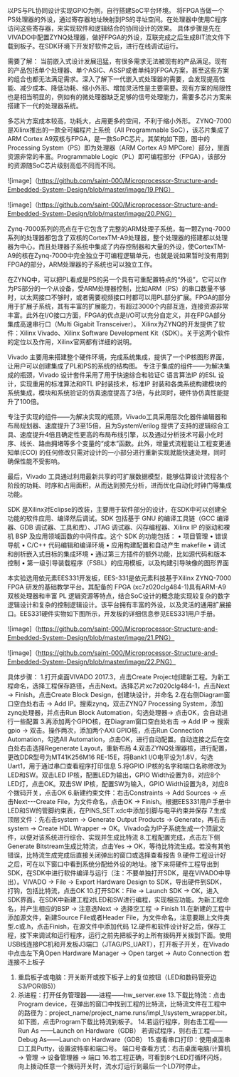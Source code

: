 以PS与PL协同设计实现GPIO为例，自行搭建SoC平台环境。
将FPGA当做一个PS处理器的外设，通过寄存器地址映射到PS的寻址空间。在处理器中使用C程序访问这些寄存器，来实现软件和逻辑结合的协同设计的效果。
具体步骤是先在VIVADO中配置ZYNQ处理器，做好FPGA的外设，互联完成之后生成BIT流文件下载到板子。在SDK环境下开发好软件之后，进行在线调试运行。

需要了解：
当前嵌入式设计发展迅猛，有很多需求无法被现有的产品满足。现有的产品包括单个处理器、单个ASIC、ASSP或者单纯的FPGA方案，甚至这些方案的组合也都无法满足需求。深入了解下一代嵌入式处理器的需要，会发现提高性能、减少成本、降低功耗、缩小外形、增加灵活性是主要需要。现有方案的局限性也是相当明显的，例如有的微处理器缺乏足够的信号处理能力，需要多芯片方案来搭建下一代的处理器系统。

多芯片方案成本较高，功耗大，占用更多的空间，不利于缩小外形。
ZYNQ-7000是Xilinx推出的一款全可编程片上系统（All Programmable SoC），该芯片集成了ARM Cortex A9双核与FPGA，是一款SoPC芯片。其架构如下图，图中的Processing System（PS）即为处理器（ARM Cortex A9 MPCore）部分，里面资源非常的丰富。Programmable Logic（PL）即可编程部分（FPGA），该部分的资源随SoC芯片级别高低不同而不同。

![image]（https://github.com/saint-000/Microprocessor-Structure-and-Embedded-System-Design/blob/master/image/19.PNG）

![image]（https://github.com/saint-000/Microprocessor-Structure-and-Embedded-System-Design/blob/master/image/20.PNG）

Zynq-7000系列的亮点在于它包含了完整的ARM处理子系统，每一颗Zynq-7000系列的处理器都包含了双核的CortexTM-A9处理器，整个处理器的搭建都以处理器为中心，而且处理器子系统中集成了内存控制器和大量的外设，使CortexTM-A9的核在Zynq-7000中完全独立于可编程逻辑单元，也就是说如果暂时没有用到FPGA的部分，ARM处理器的子系统也可以独立工作。

在ZYNQ中，可以把PL看成是PS的另一个具有可重配置特点的“外设”，它可以作为PS部分的一个从设备，受ARM处理器控制，比如ARM（PS）的串口数量不够时，以太网接口不够时，或者需要视频接口时都可以用PL部分扩展。FPGA的部分用于扩展子系统，其有丰富的扩展能力，有超过3000个内部互连，连接资源非常丰富。此外在I/O接口方面，FPGA的优点是I/O可以充分自定义，并在FPGA部分集成高速串行口（Multi Gigabit Transceiver）。
Xilinx为ZYNQ的开发提供了软件：Xilinx Vivado、Xilinx Software Development Kit（SDK）。关于这两个软件的定位以及作用，Xilinx官网都有详细的说明。

Vivado
主要用来搭建整个硬件环境，完成系统集成，提供了一个IP核图形界面，让用户可以创建集成了PL和PS的系统的结构图。
专注于集成的组件——为解决集成的瓶颈，Vivado 设计套件采用了用于快速综合和验证C 语言算法IP 的ESL 设计，实现重用的标准算法和RTL IP封装技术，标准IP 封装和各类系统构建模块的系统集成，模块和系统验证的仿真速度提高了3倍，与此同时，硬件协仿真性能提升了100倍。

专注于实现的组件——为解决实现的瓶颈，Vivado工具采用层次化器件编辑器和布局规划器、速度提升了3至15倍，且为SystemVerilog 提供了支持的逻辑综合工具、速度提升4倍且确定性更高的布局布线引擎，以及通过分析技术可最小化时序、线长、路由拥堵等多个变量的“成本”函数。此外，增量式流程能让工程变更通知单(ECO) 的任何修改只需对设计的一小部分进行重新实现就能快速处理，同时确保性能不受影响。

最后，Vivado 工具通过利用最新共享的可扩展数据模型，能够估算设计流程各个阶段的功耗、时序和占用面积，从而达到预先分析，进而优化自动化时钟门等集成功能。

SDK
是Xilinx对Eclipse的改装，主要用于软件部分的设计，在SDK中可以创建全功能的软件应用、编译然后调试。SDK 包括基于 GNU 的编译工具链（GCC 编译器、GDB 调试器、工具和库）、JTAG 调试器、闪存编程器、Xilinx IP 的驱动和裸机 BSP 及应用领域函数的中间件库。这个 SDK 的功能包括：
• 项目管理
• 错误导航
• C/C++ 代码编辑和编译环境
• 应用构建配置和自动产生 makefile
• 调试和剖析嵌入式目标的集成环境
• 通过第三方插件的额外功能，比如源代码和版本控制
• 第一级引导装载程序（FSBL）的应用模板，以及构建引导映像的图形界面

本实验选用依元素EES331开发板，EES-331是依元素科技基于Xilinx ZYNQ-7000 FPGA 研发的基础教学平台。其配备的 FPGA (xc7z020clg484-1)具有ARM-A9 双核处理器和丰富 PL 逻辑资源等特点，结合SoC设计的概念能实现较复杂的数字逻辑设计和复杂的控制逻辑设计。该平台拥有丰富的外设，以及灵活的通用扩展接口。EES331硬件实物如下图所示，开发板的详细信息参见EES331用户手册。


![image]（https://github.com/saint-000/Microprocessor-Structure-and-Embedded-System-Design/blob/master/image/21.PNG）

![image]（https://github.com/saint-000/Microprocessor-Structure-and-Embedded-System-Design/blob/master/image/22.PNG）

具体步骤：
1.打开桌面VIVADO 2017.3，点击Create Project创建新工程。为新工程命名，选择工程保存路径，点击Next。选择芯片xc7z020clg484-1，点击Next → Finish。点击Create Block Design，创建块设计，并命名
2.在右侧Diagram窗口空白处右击 → Add IP。搜索zynq，双击ZYNQ7 Processing System，添加zynq处理器，并点击Run Block Automation，勾选处理器→ 点击OK，会自动进行一些配置
3.再添加两个GPIO核，在Diagram窗口空白处右击 → Add IP → 搜索gpio → 双击。操作两次，添加两个AXI GPIO核，点击Run Connection Automation，勾选All Automation，点击OK，进行自动配置。自动连接之后在空白处右击选择Regenerate Layout，重新布局
4.双击ZYNQ处理器核，进行配置，更改DDR型号为MT41K256M16 RE-15E，将Bank1 I/O电平设为1.8V，勾选Uart1，用于通过串口查看程序打印信息
5.将GPIO IP核的名字和端口名称修改为LED和SW。双击LED IP核，配置LED为输出，GPIO Width设置为8，对应8个LED灯，点击OK。双击SW IP核，配置SW为输入，GPIO Width设置为8，对应8个拨码开关，点击OK
6.新建约束文件：右击Constraints → Add Sources → 点击Next---Create File，为文件命名，点击OK → Finish。根据EES331用户手册中LED和SW的管脚约束表，在PINS_SET.xdc中添加引脚与电平约束并保存
7.生成顶层文件：先右击system → Generate Output Products → Generate，再右击system → Create HDL Wrapper → OK。Vivado会为IP子系统生成一个顶层文件，以便对该系统进行综合、实现并生成比特流
8.工程配置完成，点击左下侧Generate Bitstream生成比特流，点击Yes → OK，等待比特流生成。若没有其他错误，比特流生成完成后直接关闭弹出的窗口或选择查看报告
9.硬件工程设计好之后，可在以下窗口中看到系统分配给外设的地址。接下来将硬件工程导出到SDK，在SDK中进行软件编译与运行（注：不要单独打开SDK，是在VIVADO中导出）。VIVADO -> File → Export Hardware Design to SDK，导出硬件到SDK，打钩，包括比特流，点击OK
10.打开SDK：File → Launch SDK → OK，进入SDK界面。在SDK中新建工程对LED和SW进行编程，实现相应功能。为新工程命名，并产生相应的BSP →  注意选Next → 选择空工程 →  Finish
11.在新建的工程中添加源文件，新建Source File或者Header File，为文件命名，注意要跟上文件类型.c或.h，点击Finish，在源文件中添加代码
12.硬件和软件设计好之后，保存工程，接下来调试和运行程序，运行之前先把板子的上所有拨码开关拨到下面。使用USB线连接PC机和开发板J3端口（JTAG/PS_UART），打开板子开关，在Vivado中点击左下角Open Hardware Manager → Open target → Auto Connection
若连接不上板子
1. 重启板子或电脑：开关断开或按下板子上的复位按钮（LED和数码管旁边S3/POR(B5)）
2. 杀进程：打开任务管理器——进程——hw_server.exe
13.下载比特流：点击Program device，在弹出的窗口中找到工程的比特流，比特流文件在工程中的路径为：project_name/project_name.runs/impl_1/system_wrapper.bit，如下图，点击Program下载比特流到板子。
14.若运行程序，则右击工程——Run As  ——Launch on Hardware（GDB）
若调试程序，则右击工程——Debug As——Launch on Hardware（GDB）
15.查看串口打印：使用桌面串口工具Putty，设置波特率和端口号。
端口号查看方式：右击桌面电脑/计算机 → 管理 → 设备管理器 → 端口
16.若工程正确，可看到8个LED灯循环闪烁，向上拨动任意一个拨码开关时，流水灯运行到最后一个LD7时停止。

